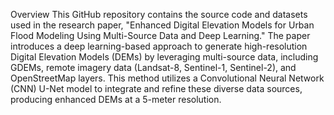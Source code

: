 Overview
This GitHub repository contains the source code and datasets used in the research paper, "Enhanced Digital Elevation Models for Urban Flood Modeling Using Multi-Source Data and Deep Learning." The paper introduces a deep learning-based approach to generate high-resolution Digital Elevation Models (DEMs) by leveraging multi-source data, including GDEMs, remote imagery data (Landsat-8, Sentinel-1, Sentinel-2), and OpenStreetMap layers. This method utilizes a Convolutional Neural Network (CNN) U-Net model to integrate and refine these diverse data sources, producing enhanced DEMs at a 5-meter resolution.
